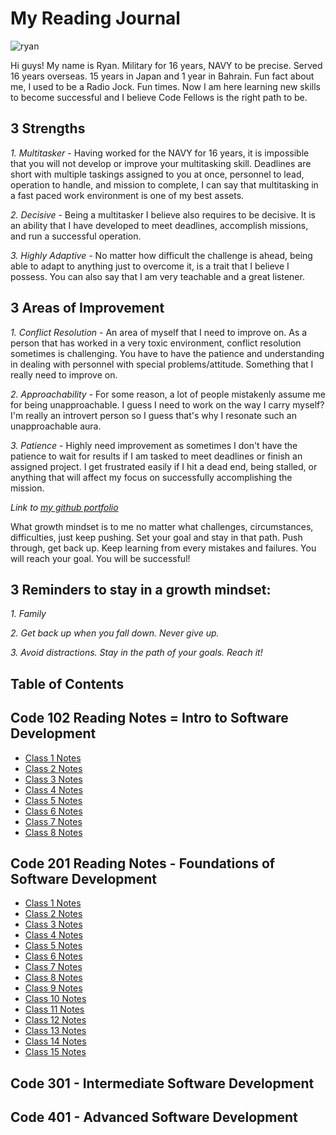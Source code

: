 # My Reading Journal

![ryan](https://user-images.githubusercontent.com/120413183/207512966-b16be860-3e7a-499c-9e4f-a3362ef9db76.jpg)


Hi guys! My name is Ryan. Military for 16 years, NAVY to be precise. Served 16 years overseas. 15 years in Japan and 1 year in Bahrain. Fun fact about me, I used to be a Radio Jock. Fun times. Now I am here learning new skills to become successful and I believe Code Fellows is the right path to be.

## 3 Strengths

*1. Multitasker* - Having worked for the NAVY for 16 years, it is impossible that you will not develop or improve your multitasking skill. Deadlines are short with multiple taskings assigned to you at once, personnel to lead, operation to handle, and mission to complete, I can say that multitasking in a fast paced work environment is one of my best assets.

*2. Decisive* - Being a multitasker I believe also requires to be decisive. It is an ability that I have developed to meet deadlines, accomplish missions, and run a successful operation.

*3. Highly Adaptive* - No matter how difficult the challenge is ahead, being able to adapt to anything just to overcome it, is a trait that I believe I possess. You can also say that I am very teachable and a great listener.

## 3 Areas of Improvement

*1. Conflict Resolution* - An area of myself that I need to improve on. As a person that has worked in a very toxic environment, conflict resolution sometimes is challenging. You have to have the patience and understanding in dealing with personnel with special problems/attitude. Something that I really need to improve on.

*2. Approachability* - For some reason, a lot of people mistakenly assume me for being unapproachable. I guess I need to work on the way I carry myself? I'm really an introvert person so I guess that's why I resonate such an unapproachable aura.

*3. Patience* - Highly need improvement as sometimes I don't have the patience to wait for results if I am tasked to meet deadlines or finish an assigned project. I get frustrated easily if I hit a dead end, being stalled, or anything that will affect my focus on successfully accomplishing the mission.

*Link to [my github portfolio](https://github.com/Ryanb021)*

What growth mindset is to me no matter what challenges, circumstances, difficulties, just keep pushing. Set your goal and stay in that path. Push through, get back up. Keep learning from every mistakes and failures. You will reach your goal. You will be successful!

## 3 Reminders to stay in a growth mindset:

*1. Family*

*2. Get back up when you fall down. Never give up.*

*3. Avoid distractions. Stay in the path of your goals. Reach it!*

## Table of Contents

## Code 102 Reading Notes = Intro to Software Development

- [Class 1 Notes](https://ryanb021.github.io/reading-notes/102/Read01.md)
- [Class 2 Notes](https://ryanb021.github.io/reading-notes/102/Read02.md)
- [Class 3 Notes](https://ryanb021.github.io/reading-notes/102/Read03.md)
- [Class 4 Notes](https://ryanb021.github.io/reading-notes/102/Read04.md)
- [Class 5 Notes](https://ryanb021.github.io/reading-notes/102/Read05.md)
- [Class 6 Notes](https://ryanb021.github.io/reading-notes/102/Read06.md)
- [Class 7 Notes](https://ryanb021.github.io/reading-notes/102/Read07.md)
- [Class 8 Notes](https://ryanb021.github.io/reading-notes/102/Read08.md)


## Code 201 Reading Notes - Foundations of Software Development

- [Class 1 Notes](https://ryanb021.github.io/reading-notes/201/Read01.md)
- [Class 2 Notes](https://ryanb021.github.io/reading-notes/201/Read02.md)
- [Class 3 Notes](https://ryanb021.github.io/reading-notes/201/Read03.md)
- [Class 4 Notes](https://ryanb021.github.io/reading-notes/201/Read04.md)
- [Class 5 Notes](https://ryanb021.github.io/reading-notes/201/Read05.md)
- [Class 6 Notes](https://ryanb021.github.io/reading-notes/201/Read06.md)
- [Class 7 Notes](https://ryanb021.github.io/reading-notes/201/Read07.md)
- [Class 8 Notes](https://ryanb021.github.io/reading-notes/201/Read08.md)
- [Class 9 Notes](https://ryanb021.github.io/reading-notes/201/Read09.md)
- [Class 10 Notes](https://ryanb021.github.io/reading-notes/201/Read10.md)
- [Class 11 Notes](https://ryanb021.github.io/reading-notes/201/Read11.md)
- [Class 12 Notes](https://ryanb021.github.io/reading-notes/201/Read12.md)
- [Class 13 Notes](https://ryanb021.github.io/reading-notes/201/Read13.md)
- [Class 14 Notes](https://ryanb021.github.io/reading-notes/201/Read14.md)
- [Class 15 Notes](https://ryanb021.github.io/reading-notes/201/Read15.md)

## Code 301 - Intermediate Software Development

## Code 401 - Advanced Software Development
